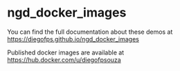 # ngd_docker_images

You can find the full documentation about these demos at https://diegofps.github.io/ngd_docker_images

Published docker images are available at https://hub.docker.com/u/diegofpsouza

